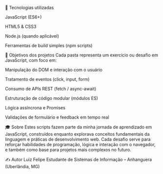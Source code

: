 🚀 Tecnologias utilizadas

JavaScript (ES6+)

HTML5 & CSS3

Node.js (quando aplicável)

Ferramentas de build simples (npm scripts)

📌 Objetivos dos projetos
Cada pasta representa um exercício ou desafio em JavaScript, com foco em:

Manipulação do DOM e interação com o usuário

Tratamento de eventos (click, input, form)

Consumo de APIs REST (fetch / async-await)

Estruturação de código modular (módulos ES)

Lógica assíncrona e Promises

Validações de formulário e feedback em tempo real

🎓 Sobre
Estes scripts fazem parte da minha jornada de aprendizado em JavaScript, construídos enquanto explorava conceitos fundamentais da linguagem e práticas de desenvolvimento web. Cada desafio serve para reforçar habilidades de programação, lógica e interação com o navegador, e também como base para projetos mais complexos no futuro.

✍️ Autor
Luiz Felipe
Estudante de Sistemas de Informação – Anhanguera (Uberlândia, MG)
